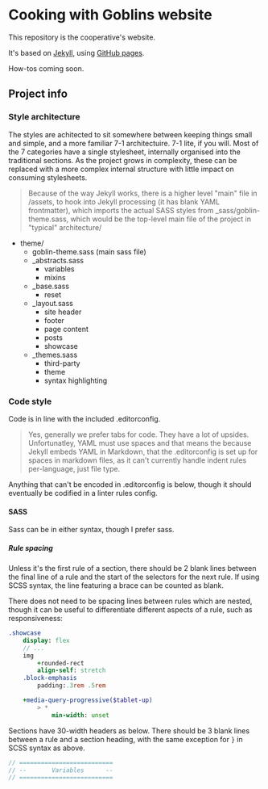 # Cooking with Goblins website

This repository is the cooperative's website.

It's based on [Jekyll](https://jekyllrb.com/), using [GitHub pages](https://docs.github.com/en/pages/setting-up-a-github-pages-site-with-jekyll).

How-tos coming soon.

## Project info

### Style architecture

The styles are achitected to sit somewhere between keeping things small and simple, and a more familiar 7-1 architectuire. 7-1 lite, if you will. Most of the 7 categories have a single stylesheet, internally organised into the traditional sections. As the project grows in complexity, these can be replaced with a more complex internal structure with little impact on consuming stylesheets.

> Because of the way Jekyll works, there is a higher level "main" file in /assets, to hook into Jekyll processing (it has blank YAML frontmatter), which imports the actual SASS styles from _sass/goblin-theme.sass, which would be the top-level main file of the project in "typical" architecture/

- theme/
  - goblin-theme.sass (main sass file)
  - _abstracts.sass
    - variables
    - mixins
  - _base.sass
    - reset
  - _layout.sass
    - site header
    - footer
    - page content
    - posts
    - showcase
  - _themes.sass
    - third-party
    - theme
    - syntax highlighting

### Code style
Code is in line with the included .editorconfig.

> Yes, generally we prefer tabs for code. They have a lot of upsides. Unfortunatley, YAML must use spaces and that means the because Jekyll embeds YAML in Markdown, that the .editorconfig is set up for spaces in markdown files, as it can't currently handle indent rules per-language, just file type.

Anything that can't be encoded in .editorconfig is below, though it should eventually be codified in a linter rules config.

#### SASS
Sass can be in either syntax, though I prefer sass.

##### Rule spacing
Unless it's the first rule of a section, there should be 2 blank lines between the final line of a rule and the start of the selectors for the next rule. If using SCSS syntax, the line featuring a brace can be counted as blank.

There does not need to be spacing lines between rules which are nested, though it can be useful to differentiate different aspects of a rule, such as responsiveness:

```sass
.showcase
	display: flex
	// ...
	img
		+rounded-rect
		align-self: stretch
	.block-emphasis
		padding:.3rem .5rem

	+media-query-progressive($tablet-up)
		> *
			min-width: unset
```

Sections have 30-width headers as below. There should be 3 blank lines between a rule and a section heading, with the same exception for `}` in SCSS syntax as above.

```sass
// ==========================
// --       Variables      --
// ==========================
```
